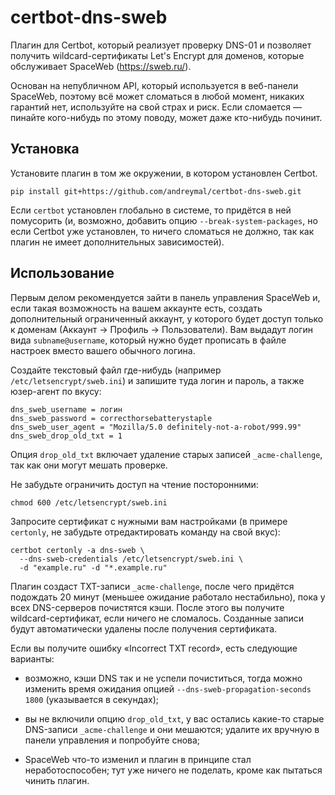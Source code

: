 # certbot-dns-sweb

Плагин для Certbot, который реализует проверку DNS-01 и позволяет получить
wildcard-сертификаты Let's Encrypt для доменов, которые обслуживает
SpaceWeb (https://sweb.ru/).

Основан на непубличном API, который используется в веб-панели SpaceWeb,
поэтому всё может сломаться в любой момент, никаких гарантий нет, используйте
на свой страх и риск. Если сломается — пинайте кого-нибудь по этому поводу,
может даже кто-нибудь починит.


## Установка

Установите плагин в том же окружении, в котором установлен Certbot.

    pip install git+https://github.com/andreymal/certbot-dns-sweb.git

Если `certbot` установлен глобально в системе, то придётся в ней помусорить
(и, возможно, добавить опцию `--break-system-packages`, но если Certbot
уже установлен, то ничего сломаться не должно, так как плагин не имеет
дополнительных зависимостей).


## Использование

Первым делом рекомендуется зайти в панель управления SpaceWeb и, если такая
возможность на вашем аккаунте есть, создать дополнительный ограниченный
аккаунт, у которого будет доступ только к доменам (Аккаунт → Профиль →
Пользователи). Вам выдадут логин вида `subname@username`, который нужно будет
прописать в файле настроек вместо вашего обычного логина.

Создайте текстовый файл где-нибудь (например `/etc/letsencrypt/sweb.ini`)
и запишите туда логин и пароль, а также юзер-агент по вкусу:

    dns_sweb_username = логин
    dns_sweb_password = correcthorsebatterystaple
    dns_sweb_user_agent = "Mozilla/5.0 definitely-not-a-robot/999.99"
    dns_sweb_drop_old_txt = 1

Опция `drop_old_txt` включает удаление старых записей `_acme-challenge`,
так как они могут мешать проверке.

Не забудьте ограничить доступ на чтение посторонними:

    chmod 600 /etc/letsencrypt/sweb.ini

Запросите сертификат с нужными вам настройками (в примере `certonly`,
не забудьте отредактировать команду на свой вкус):

    certbot certonly -a dns-sweb \
      --dns-sweb-credentials /etc/letsencrypt/sweb.ini \
      -d "example.ru" -d "*.example.ru"

Плагин создаст TXT-записи `_acme-challenge`, после чего придётся подождать
20 минут (меньшее ожидание работало нестабильно), пока у всех DNS-серверов
почистятся кэши. После этого вы получите wildcard-сертификат, если ничего
не сломалось. Созданные записи будут автоматически удалены после получения
сертификата.

Если вы получите ошибку «Incorrect TXT record», есть следующие варианты:

- возможно, кэши DNS так и не успели почиститься, тогда можно изменить время
  ожидания опцией `--dns-sweb-propagation-seconds 1800` (указывается
  в секундах);

- вы не включили опцию `drop_old_txt`, у вас остались какие-то старые
  DNS-записи `_acme-challenge` и они мешаются; удалите их вручную в панели
  управления и попробуйте снова;

- SpaceWeb что-то изменил и плагин в принципе стал неработоспособен; тут уже
  ничего не поделать, кроме как пытаться чинить плагин.
